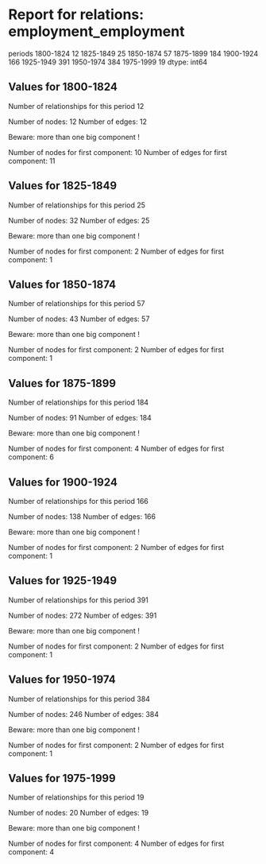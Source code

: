 # Report for relations: employment_employment

periods
1800-1824     12
1825-1849     25
1850-1874     57
1875-1899    184
1900-1924    166
1925-1949    391
1950-1974    384
1975-1999     19
dtype: int64



## Values for 1800-1824

Number of relationships for this period 12

Number of nodes: 12
Number of edges: 12

Beware: more than one big component !

Number of nodes for first component: 10
Number of edges for first component: 11



## Values for 1825-1849

Number of relationships for this period 25

Number of nodes: 32
Number of edges: 25

Beware: more than one big component !

Number of nodes for first component: 2
Number of edges for first component: 1



## Values for 1850-1874

Number of relationships for this period 57

Number of nodes: 43
Number of edges: 57

Beware: more than one big component !

Number of nodes for first component: 2
Number of edges for first component: 1



## Values for 1875-1899

Number of relationships for this period 184

Number of nodes: 91
Number of edges: 184

Beware: more than one big component !

Number of nodes for first component: 4
Number of edges for first component: 6



## Values for 1900-1924

Number of relationships for this period 166

Number of nodes: 138
Number of edges: 166

Beware: more than one big component !

Number of nodes for first component: 2
Number of edges for first component: 1



## Values for 1925-1949

Number of relationships for this period 391

Number of nodes: 272
Number of edges: 391

Beware: more than one big component !

Number of nodes for first component: 2
Number of edges for first component: 1



## Values for 1950-1974

Number of relationships for this period 384

Number of nodes: 246
Number of edges: 384

Beware: more than one big component !

Number of nodes for first component: 2
Number of edges for first component: 1



## Values for 1975-1999

Number of relationships for this period 19

Number of nodes: 20
Number of edges: 19

Beware: more than one big component !

Number of nodes for first component: 4
Number of edges for first component: 4
